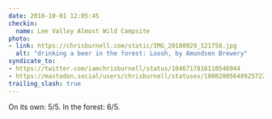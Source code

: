 ```yaml
---
date: 2018-10-01 12:05:45
checkin:
  name: Lee Valley Almost Wild Campsite
photo:
- link: https://chrisburnell.com/static/IMG_20180929_121758.jpg
  alt: "drinking a beer in the forest: Loosh, by Amundsen Brewery"
syndicate_to:
- https://twitter.com/iamchrisburnell/status/1046717816110546944
- https://mastodon.social/users/chrisburnell/statuses/100820056489257220
trailing_slash: true
---
```


On its own: 5/5. In the forest: 6/5.

